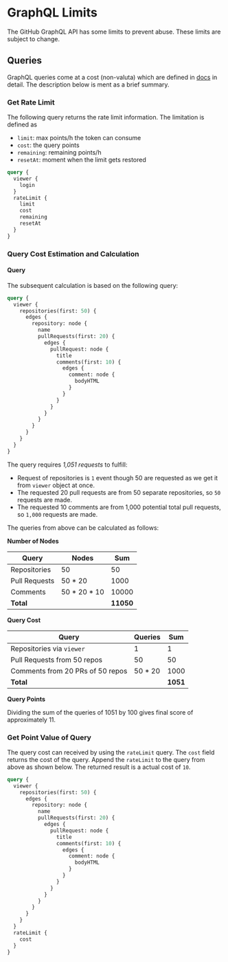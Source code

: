 # GraphQL Limits

The GitHub GraphQL API has some limits to prevent abuse. These limits are subject to change.

## Queries

GraphQL queries come at a cost (non-valuta) which are defined in [docs](https://docs.github.com/en/graphql/overview/rate-limits-and-node-limits-for-the-graphql-api#calculating-a-rate-limit-score-before-running-the-call) in detail. The description below is ment as a brief summary.

### Get Rate Limit

The following query returns the rate limit information. The limitation is defined as

- `limit`: max points/h the token can consume
- `cost`: the query points
- `remaining`: remaining points/h
- `resetAt`: moment when the limit gets restored

```graphql
query {
  viewer {
    login
  }
  rateLimit {
    limit
    cost
    remaining
    resetAt
  }
}
```

### Query Cost Estimation and Calculation

#### Query

The subsequent calculation is based on the following query:

```graphql
query {
  viewer {
    repositories(first: 50) {
      edges {
        repository: node {
          name
          pullRequests(first: 20) {
            edges {
              pullRequest: node {
                title
                comments(first: 10) {
                  edges {
                    comment: node {
                      bodyHTML
                    }
                  }
                }
              }
            }
          }
        }
      }
    }
  }
}
```

The query requires _1,051 requests_ to fulfill:

- Request of repositories is `1` event though 50 are requested as we get it from `viewer` object at once.
- The requested 20 pull requests are from 50 separate repositories, so `50` requests are made.
- The requested 10 comments are from 1,000 potential total pull requests, so `1,000` requests are made.

The queries from above can be calculated as follows:

**Number of Nodes**

| Query         | Nodes          | Sum       |
| ------------- | -------------- | --------- |
| Repositories  | 50             | 50        |
| Pull Requests | 50 \* 20       | 1000      |
| Comments      | 50 \* 20 \* 10 | 10000     |
| **Total**     |                | **11050** |

**Query Cost**

| Query                            | Queries  | Sum      |
| -------------------------------- | -------- | -------- |
| Repositories via `viewer`        | 1        | 1        |
| Pull Requests from 50 repos      | 50       | 50       |
| Comments from 20 PRs of 50 repos | 50 \* 20 | 1000     |
| **Total**                        |          | **1051** |

**Query Points**

Dividing the sum of the queries of 1051 by 100 gives final score of approximately 11.

### Get Point Value of Query

The query cost can received by using the `rateLimit` query. The `cost` field returns the cost of the query. Append the `rateLimit` to the query from above as shown below. The returned result is a actual cost of `10`.

```graphql
query {
  viewer {
    repositories(first: 50) {
      edges {
        repository: node {
          name
          pullRequests(first: 20) {
            edges {
              pullRequest: node {
                title
                comments(first: 10) {
                  edges {
                    comment: node {
                      bodyHTML
                    }
                  }
                }
              }
            }
          }
        }
      }
    }
  }
  rateLimit {
    cost
  }
}
```
